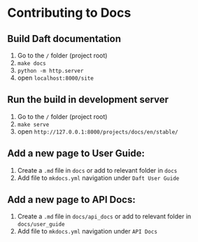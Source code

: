 # Contributing to Docs

## Build Daft documentation

1. Go to the `/` folder (project root)
2. `make docs`
3. `python -m http.server`
3. open `localhost:8000/site`

## Run the build in development server

1. Go to the `/` folder (project root)
2. `make serve`
3. open `http://127.0.0.1:8000/projects/docs/en/stable/`

## Add a new page to User Guide:

1. Create a `.md` file in `docs` or add to relevant folder in `docs`
2. Add file to `mkdocs.yml` navigation under `Daft User Guide`

## Add a new page to API Docs:

1. Create a `.md` file in `docs/api_docs` or add to relevant folder in `docs/user_guide`
2. Add file to `mkdocs.yml` navigation under `API Docs`


